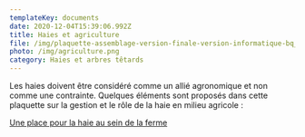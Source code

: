 ```yaml
---
templateKey: documents
date: 2020-12-04T15:39:06.992Z
title: Haies et agriculture
file: /img/plaquette-assemblage-version-finale-version-informatique-bq_compressed.pdf
photo: /img/agriculture.png
category: Haies et arbres têtards
---
```

Les haies doivent être considéré comme un allié agronomique et non comme une contrainte. Quelques éléments sont proposés dans cette plaquette sur la gestion et le rôle de la haie en milieu agricole :

<a href="/img/plaquette-assemblage-version-finale-version-informatique-bq_compressed.pdf" target="_blank">Une place pour la haie au sein de la ferme</a>